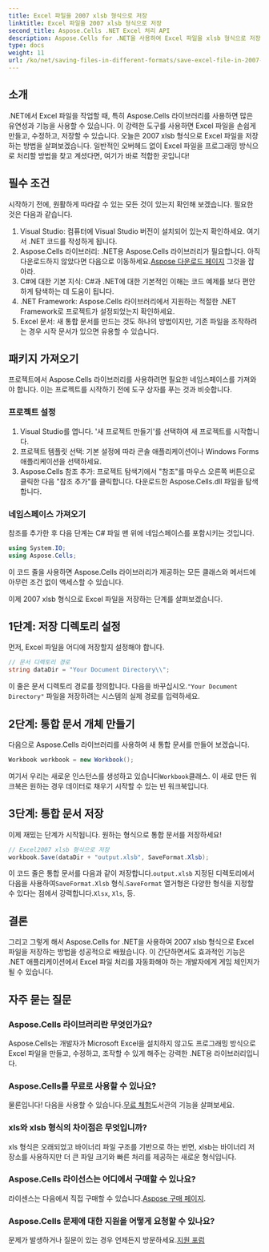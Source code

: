```yaml
---
title: Excel 파일을 2007 xlsb 형식으로 저장
linktitle: Excel 파일을 2007 xlsb 형식으로 저장
second_title: Aspose.Cells .NET Excel 처리 API
description: Aspose.Cells for .NET을 사용하여 Excel 파일을 xlsb 형식으로 저장하는 방법을 알아보세요! 실용적인 예제가 담긴 단계별 가이드가 여러분을 기다립니다.
type: docs
weight: 11
url: /ko/net/saving-files-in-different-formats/save-excel-file-in-2007-xlsb-format/
---
```

## 소개
.NET에서 Excel 파일을 작업할 때, 특히 Aspose.Cells 라이브러리를 사용하면 많은 유연성과 기능을 사용할 수 있습니다. 이 강력한 도구를 사용하면 Excel 파일을 손쉽게 만들고, 수정하고, 저장할 수 있습니다. 오늘은 2007 xlsb 형식으로 Excel 파일을 저장하는 방법을 살펴보겠습니다. 일반적인 오버헤드 없이 Excel 파일을 프로그래밍 방식으로 처리할 방법을 찾고 계셨다면, 여기가 바로 적합한 곳입니다! 
## 필수 조건
시작하기 전에, 원활하게 따라갈 수 있는 모든 것이 있는지 확인해 보겠습니다. 필요한 것은 다음과 같습니다.
1. Visual Studio: 컴퓨터에 Visual Studio 버전이 설치되어 있는지 확인하세요. 여기서 .NET 코드를 작성하게 됩니다. 
2.  Aspose.Cells 라이브러리: .NET용 Aspose.Cells 라이브러리가 필요합니다. 아직 다운로드하지 않았다면 다음으로 이동하세요.[Aspose 다운로드 페이지](https://releases.aspose.com/cells/net/) 그것을 잡아라. 
3. C#에 대한 기본 지식: C#과 .NET에 대한 기본적인 이해는 코드 예제를 보다 편안하게 탐색하는 데 도움이 됩니다.
4. .NET Framework: Aspose.Cells 라이브러리에서 지원하는 적절한 .NET Framework로 프로젝트가 설정되었는지 확인하세요.
5. Excel 문서: 새 통합 문서를 만드는 것도 하나의 방법이지만, 기존 파일을 조작하려는 경우 시작 문서가 있으면 유용할 수 있습니다.
## 패키지 가져오기
프로젝트에서 Aspose.Cells 라이브러리를 사용하려면 필요한 네임스페이스를 가져와야 합니다. 이는 프로젝트를 시작하기 전에 도구 상자를 푸는 것과 비슷합니다.
### 프로젝트 설정
1. Visual Studio를 엽니다. '새 프로젝트 만들기'를 선택하여 새 프로젝트를 시작합니다. 
2. 프로젝트 템플릿 선택: 기본 설정에 따라 콘솔 애플리케이션이나 Windows Forms 애플리케이션을 선택하세요.
3. Aspose.Cells 참조 추가: 프로젝트 탐색기에서 "참조"를 마우스 오른쪽 버튼으로 클릭한 다음 "참조 추가"를 클릭합니다. 다운로드한 Aspose.Cells.dll 파일을 탐색합니다.
### 네임스페이스 가져오기
참조를 추가한 후 다음 단계는 C# 파일 맨 위에 네임스페이스를 포함시키는 것입니다.
```csharp
using System.IO;
using Aspose.Cells;
```
이 코드 줄을 사용하면 Aspose.Cells 라이브러리가 제공하는 모든 클래스와 메서드에 아무런 조건 없이 액세스할 수 있습니다.

이제 2007 xlsb 형식으로 Excel 파일을 저장하는 단계를 살펴보겠습니다.
## 1단계: 저장 디렉토리 설정
먼저, Excel 파일을 어디에 저장할지 설정해야 합니다.

```csharp
// 문서 디렉토리 경로
string dataDir = "Your Document Directory\\";
```
 이 줄은 문서 디렉토리 경로를 정의합니다. 다음을 바꾸십시오.`"Your Document Directory"` 파일을 저장하려는 시스템의 실제 경로를 입력하세요.
## 2단계: 통합 문서 개체 만들기
다음으로 Aspose.Cells 라이브러리를 사용하여 새 통합 문서를 만들어 보겠습니다.

```csharp
Workbook workbook = new Workbook();
```
 여기서 우리는 새로운 인스턴스를 생성하고 있습니다`Workbook`클래스. 이 새로 만든 워크북은 원하는 경우 데이터로 채우기 시작할 수 있는 빈 워크북입니다.
## 3단계: 통합 문서 저장
이제 재밌는 단계가 시작됩니다. 원하는 형식으로 통합 문서를 저장하세요!
```csharp
// Excel2007 xlsb 형식으로 저장
workbook.Save(dataDir + "output.xlsb", SaveFormat.Xlsb);
```
 이 코드 줄은 통합 문서를 다음과 같이 저장합니다.`output.xlsb` 지정된 디렉토리에서 다음을 사용하여`SaveFormat.Xlsb` 형식.`SaveFormat` 열거형은 다양한 형식을 지정할 수 있다는 점에서 강력합니다.`Xlsx`, `Xls`, 등.
## 결론
그리고 그렇게 해서 Aspose.Cells for .NET을 사용하여 2007 xlsb 형식으로 Excel 파일을 저장하는 방법을 성공적으로 배웠습니다. 이 간단하면서도 효과적인 기능은 .NET 애플리케이션에서 Excel 파일 처리를 자동화해야 하는 개발자에게 게임 체인저가 될 수 있습니다.

## 자주 묻는 질문
### Aspose.Cells 라이브러리란 무엇인가요?
Aspose.Cells는 개발자가 Microsoft Excel을 설치하지 않고도 프로그래밍 방식으로 Excel 파일을 만들고, 수정하고, 조작할 수 있게 해주는 강력한 .NET용 라이브러리입니다.
### Aspose.Cells를 무료로 사용할 수 있나요?
 물론입니다! 다음을 사용할 수 있습니다.[무료 체험](https://releases.aspose.com/)도서관의 기능을 살펴보세요.
### xls와 xlsb 형식의 차이점은 무엇입니까?
xls 형식은 오래되었고 바이너리 파일 구조를 기반으로 하는 반면, xlsb는 바이너리 저장소를 사용하지만 더 큰 파일 크기와 빠른 처리를 제공하는 새로운 형식입니다.
### Aspose.Cells 라이선스는 어디에서 구매할 수 있나요?
 라이센스는 다음에서 직접 구매할 수 있습니다.[Aspose 구매 페이지](https://purchase.aspose.com/buy).
### Aspose.Cells 문제에 대한 지원을 어떻게 요청할 수 있나요?
 문제가 발생하거나 질문이 있는 경우 언제든지 방문하세요.[지원 포럼](https://forum.aspose.com/c/cells/9)